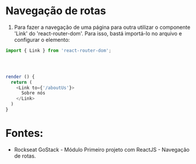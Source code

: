 # Navegação de rotas

1. Para fazer a navegação de uma página para outra utilizar o componente 'Link' do 'react-router-dom'. Para isso, bastá importá-lo no arquivo e configurar o elemento:
```javascript
import { Link } from 'react-router-dom';




render () {
  return (
    <Link to={'/aboutUs'}>
      Sobre nós
    </Link>
  )
}
```

# Fontes:
- Rockseat GoStack - Módulo Primeiro projeto com ReactJS - Navegação de rotas.